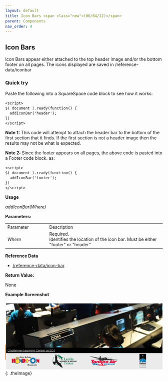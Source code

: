 ```yaml
---
layout: default
title: Icon Bars <span class="new">(06/04/22)</span>
parent: Components
nav_order: 4
---
```


## Icon Bars

Icon Bars appear either attached to the top header image and/or the bottom footer on
all pages.  The icons displayed are saved in /reference-data/iconbar

### Quick try

Paste the following into a SquareSpace code block to see how it works:

```
<script>
$( document ).ready(function() {
  addIconBar('header');
})
</script>
```

**Note 1:** This code will attempt to attach the header bar to the bottom of the first section that it finds.  If the first section is not a header image then the results may not be what is expected.

**Note 2:** Since the footer appears on all pages, the above code is pasted into a Footer code block.  as:

```
<script>
$( document ).ready(function() {
  addIconBar('footer');
})
</script>
```

**Usage**

*addIconBar(Where)*

**Parameters:**

<table class="ws-table-all notranslate">
  <tbody>
    <tr class="tableTop">
     <td style="width:120px">Parameter</td>
     <td>Description</td>
    </tr>
    <tr>
      <td><em>Where</em></td>
      <td>Required.<br>Identifies the location of the icon bar.  Must be either "footer" or "header"</td>
    </tr>
  </tbody>
</table>


**Reference Data**

- [/reference-data/icon-bar](../reference/reficonbar.html).

**Return Value:**

None


**Example Screenshot**

![Alt Icon Barl](../../assets/images/pickiconbar.jpg "Icon Bar"){: .theImage}